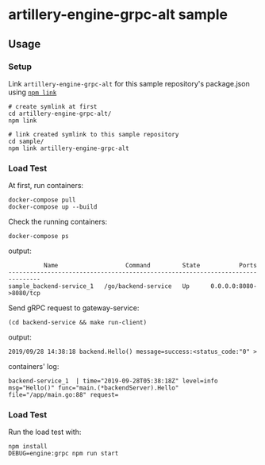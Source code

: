 # artillery-engine-grpc-alt sample

## Usage

### Setup

Link `artillery-engine-grpc-alt` for this sample repository's package.json using [`npm link`](https://docs.npmjs.com/cli/link.html)

```
# create symlink at first
cd artillery-engine-grpc-alt/
npm link

# link created symlink to this sample repository
cd sample/
npm link artillery-engine-grpc-alt
```

### Load Test

At first, run containers:

```
docker-compose pull
docker-compose up --build
```

Check the running containers:

```
docker-compose ps
```

output:

```
          Name                   Command         State           Ports
-------------------------------------------------------------------------------
sample_backend-service_1   /go/backend-service   Up      0.0.0.0:8080->8080/tcp
```

Send gRPC request to gateway-service:

```
(cd backend-service && make run-client)
```

output:

```
2019/09/28 14:38:18 backend.Hello() message=success:<status_code:"0" >
```

containers' log:

```
backend-service_1  | time="2019-09-28T05:38:18Z" level=info msg="Hello()" func="main.(*backendServer).Hello" file="/app/main.go:88" request=
```

### Load Test

Run the load test with:

```
npm install
DEBUG=engine:grpc npm run start
```
